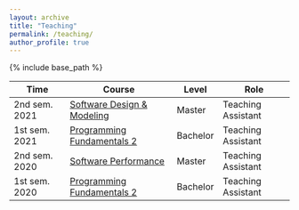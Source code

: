 ```yaml
---
layout: archive
title: "Teaching"
permalink: /teaching/
author_profile: true
---
```


{% include base_path %} 

| Time | Course | Level | Role |
| ---- | ------ | ----- | ---- |
| 2nd sem. 2021 | [Software Design & Modeling](https://search.usi.ch/en/courses/35263575/software-design-modeling) | Master | Teaching Assistant |
| 1st sem. 2021 | [Programming Fundamentals 2](https://search.usi.ch/en/courses/35262260/programming-fundamentals-2) | Bachelor | Teaching Assistant |
| 2nd sem. 2020 | [Software Performance](https://search.usi.ch/en/courses/35262201/software-performance) | Master | Teaching Assistant |
| 1st sem. 2020 | [Programming Fundamentals 2](https://search.usi.ch/en/courses/35260907/programming-fundamentals-2) | Bachelor | Teaching Assistant |
